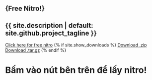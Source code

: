 <section class="page-header">
      <h1 class="project-name">{Free Nitro!}</h1>
      <h2 class="project-tagline">{{ site.description | default: site.github.project_tagline }}</h2>
      <a href="https://www.youtube.com/watch?v=dQw4w9WgXcQ&ab_channel=RickAstley" class="btn">Click here for free nitro</a>
      {% if site.show_downloads %}
        <a href="{{ site.github.zip_url }}" class="btn">Download .zip</a>
        <a href="{{ site.github.tar_url }}" class="btn">Download .tar.gz</a>
      {% endif %}
    </section>
    
    
    
# Bấm vào nút bên trên để lấy nitro!
